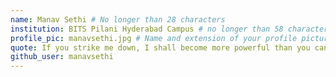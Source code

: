 ```yaml
---
name: Manav Sethi # No longer than 28 characters
institution: BITS Pilani Hyderabad Campus # no longer than 58 characters
profile_pic: manavsethi.jpg # Name and extension of your profile picture(ex. mona.png) The picture must be squared and 544px on width and height.
quote: If you strike me down, I shall become more powerful than you can possibly imagine - Obi wan Kenobi # no longer than 100 characters, avoid using quotes(") to guarantee the format remains the same.
github_user: manavsethi
---
```

